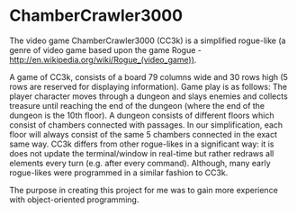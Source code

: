 # ChamberCrawler3000

The video game ChamberCrawler3000 (CC3k) is a simplified rogue-like (a genre of video game based upon the game Rogue - http://en.wikipedia.org/wiki/Rogue_(video_game)).

A game of CC3k, consists of a board 79 columns wide and 30 rows high (5 rows are reserved for displaying
information). Game play is as follows: The player character moves through a dungeon and slays enemies and
collects treasure until reaching the end of the dungeon (where the end of the dungeon is the 10th floor). A
dungeon consists of different floors which consist of chambers connected with passages. In our simplification,
each floor will always consist of the same 5 chambers connected in the exact same way.
CC3k differs from other rogue-likes in a significant way: it is does not update the terminal/window in
real-time but rather redraws all elements every turn (e.g. after every command). Although, many early
rogue-likes were programmed in a similar fashion to CC3k.

The purpose in creating this project for me was to gain more experience with object-oriented programming. 

